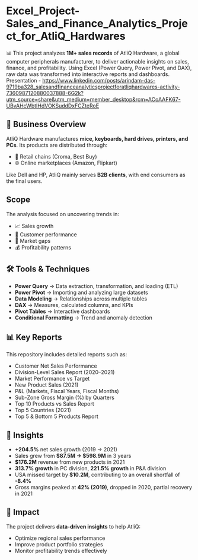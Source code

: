 # Excel_Project-Sales_and_Finance_Analytics_Project_for_AtliQ_Hardwares
📊 This project analyzes **1M+ sales records** of AtliQ Hardware, a global computer peripherals manufacturer, to deliver actionable insights on sales, finance, and profitability. Using Excel (Power Query, Power Pivot, and DAX), raw data was transformed into interactive reports and dashboards.
Presentation - https://www.linkedin.com/posts/arindam-das-9719ba328_salesandfinanceanalyticsprojectforatliqhardwares-activity-7360987120880037888-6G2k?utm_source=share&utm_medium=member_desktop&rcm=ACoAAFK67-UBvAHcWbtIHdVOKSuddDxFCZteRoE
## 📌 Business Overview
AtliQ Hardware manufactures **mice, keyboards, hard drives, printers, and PCs**. Its products are distributed through:
- 🛒 Retail chains (Croma, Best Buy)  
- 🌐 Online marketplaces (Amazon, Flipkart)  

Like Dell and HP, AtliQ mainly serves **B2B clients**, with end consumers as the final users.

## Scope
The analysis focused on uncovering trends in:
- 📈 Sales growth  
- 👥 Customer performance  
- 🛒 Market gaps  
- 💰 Profitability patterns

## 🛠 Tools & Techniques
- **Power Query** → Data extraction, transformation, and loading (ETL)  
- **Power Pivot** → Importing and analyzing large datasets  
- **Data Modeling** → Relationships across multiple tables  
- **DAX** → Measures, calculated columns, and KPIs  
- **Pivot Tables** → Interactive dashboards  
- **Conditional Formatting** → Trend and anomaly detection 

## 📊 Key Reports
This repository includes detailed reports such as:
- Customer Net Sales Performance  
- Division-Level Sales Report (2020–2021)  
- Market Performance vs Target  
- New Product Sales (2021)  
- P&L (Markets, Fiscal Years, Fiscal Months)  
- Sub-Zone Gross Margin (%) by Quarters  
- Top 10 Products vs Sales Report  
- Top 5 Countries (2021)  
- Top 5 & Bottom 5 Products Report  

## 🔑 Insights
- **+204.5%** net sales growth (2019 → 2021)  
- Sales grew from **$87.5M → $598.9M** in 3 years  
- **$176.2M** revenue from new products in 2021  
- **313.7% growth** in PC division, **221.5% growth** in P&A division  
- USA missed target by **$10.2M**, contributing to an overall shortfall of **-8.4%**  
- Gross margins peaked at **42% (2019)**, dropped in 2020, partial recovery in 2021  

## 🎯 Impact
The project delivers **data-driven insights** to help AtliQ:
- Optimize regional sales performance  
- Improve product portfolio strategies  
- Monitor profitability trends effectively 
